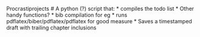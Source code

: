 Procrastiprojects
	# A python (?) script that:
	* compiles the todo list
	* Other handy functions?
		* bib compilation for eg
	* runs pdflatex/biber/pdflatex/pdflatex for good measure
	* Saves a timestamped draft with trailing chapter inclusions